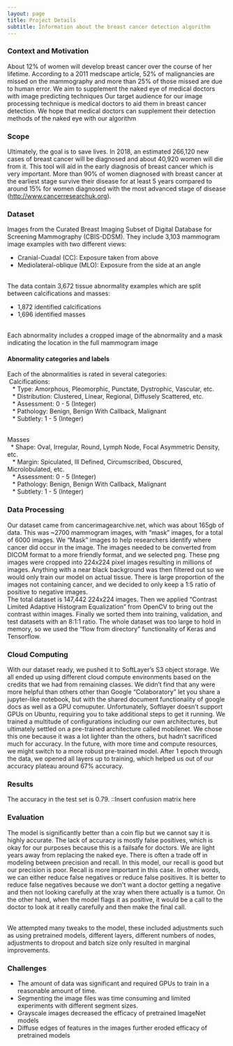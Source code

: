 ```yaml
---
layout: page
title: Project Details
subtitle: Information about the breast cancer detection algorithm
---
```




### Context and Motivation

About 12% of women will develop breast cancer over the course of her lifetime. According to a 2011 medscape article, 52% of malignancies are missed on the mammography and more than 25% of those missed are due to human error. We aim to supplement the naked eye of medical doctors with image predicting techniques
Our target audience for our image processing technique is medical doctors to aid them in breast cancer detection. We hope that medical doctors can supplement their detection methods of the naked eye with our algorithm



### Scope

Ultimately, the goal is to save lives. In 2018, an estimated 266,120 new cases of breast cancer will be diagnosed and about 40,920 women will die from it. This tool will aid in the early diagnosis of breast cancer which is very important. More than 90% of women diagnosed with breast cancer at the earliest stage survive their disease for at least 5 years compared to around 15% for women diagnosed with the most advanced stage of disease (http://www.cancerresearchuk.org).

### Dataset

Images from the Curated Breast Imaging Subset of Digital Database for Screening Mammography (CBIS-DDSM). They include 3,103 mammogram image examples with two different views: 
* Cranial-Cuadal (CC): Exposure taken from above
* Mediolateral-oblique (MLO): Exposure from the side at an angle

<br> The data contain 3,672 tissue abnormality examples which are split between calcifications and masses:
* 1,872 identified calcifications
* 1,696 identified masses

<br>Each abnormality includes a cropped image of the abnormality and a mask indicating the location in the full mammogram image

#### Abnormality categories and labels 

Each of the abnormalities is rated in several categories:
<br>&nbsp;Calcifications:
<br>&nbsp;&nbsp; * Type: Amorphous, Pleomorphic, Punctate, Dystrophic, Vascular, etc.
<br>&nbsp;&nbsp; * Distribution: Clustered, Linear, Regional, Diffusely Scattered, etc.
<br>&nbsp;&nbsp; * Assessment: 0 - 5 (Integer)
<br>&nbsp;&nbsp; * Pathology: Benign, Benign With Callback, Malignant
<br>&nbsp;&nbsp; * Subtlety: 1 - 5 (Integer)

<br>Masses
<br>&nbsp; * Shape: Oval, Irregular, Round, Lymph Node, Focal Asymmetric Density, etc.
<br>&nbsp;&nbsp; * Margin: Spiculated, Ill Defined, Circumscribed, Obscured, Microlobulated, etc. 
<br>&nbsp;&nbsp; * Assessment: 0 - 5 (Integer)
<br>&nbsp;&nbsp; * Pathology: Benign, Benign With Callback, Malignant
<br>&nbsp;&nbsp; * Subtlety: 1 - 5 (Integer)


### Data Processing


Our dataset came from cancerimagearchive.net, which was about 165gb of data. This was ~2700 mammogram images, with “mask” images, for a total of 6000 images. We “Mask” images to help researchers identify where cancer did occur in the image. The images needed to be converted from DICOM format to a more friendly format, and we selected png. These png images were cropped into 224x224 pixel images resulting in millions of images. Anything with a near black background was then filtered out so we would only train our model on actual tissue. There is large proportion of the images not containing cancer, and we decided to only keep a 1:5 ratio of positive to negative images.
<br>  The total dataset is 147,442 224x224 images. Then we applied “Contrast Limited Adaptive Histogram Equalization” from OpenCV to bring out the contrast within images. Finally we sorted them into training, validation, and test datasets with an 8:1:1 ratio. The whole dataset was too large to hold in memory, so we used the “flow from directory” functionality of Keras and Tensorflow.


### Cloud Computing

With our dataset ready, we pushed it to SoftLayer’s S3 object storage. We all ended up using different cloud compute environments based on the credits that we had from remaining classes. We didn’t find that any were more helpful than others other than Google “Colaboratory” let you share a jupyter-like notebook, but with the shared document functionality of google docs as well as a GPU comuputer. Unfortunately, Softlayer doesn’t support GPUs on Ubuntu, requiring you to take additional steps to get it running. We trained a multitude of configurations including our own architectures, but ultimately settled on a pre-trained architecture called mobilenet. We chose this one because it was a lot lighter than the others, but hadn’t sacrificed much for accuracy. In the future, with more time and compute resources, we might switch to a more robust pre-trained model.  After 1 epoch through the data, we opened all layers up to training, which helped us out of our accuracy plateau around 67% accuracy.

### Results

The accuracy in the test set is 0.79. ::Insert confusion matrix here

### Evaluation

The model is significantly better than a coin flip but we cannot say it is highly accurate. The lack of accuracy is mostly false positives, which is okay for our purposes because this is a failsafe for doctors. We are light years away from replacing the naked eye. There is often a trade off in modeling between precision and recall. In this model, our recall is good but our precision is poor. Recall is more important in this case. In other words, we can either reduce false negatives or reduce false positives. It is better to reduce false negatives because we don't want a doctor getting a negative and then not looking carefully at the xray when there actually is a tumor. On the other hand, when the model flags it as positive, it would be a call to the doctor to look at it really carefully and then make the final call.

<br>We attempted many tweaks to the model, these included adjustments such as using pretrained models, different layers, different numbers of nodes, adjustments to dropout and batch size only resulted in marginal improvements.

### Challenges

* The amount of data was significant and required GPUs to train in a reasonable amount of time. 
* Segmenting the image files was time consuming and limited experiments with different segment sizes. 
* Grayscale images decreased the efficacy of pretrained ImageNet models
* Diffuse edges of features in the images further eroded efficacy of pretrained models









